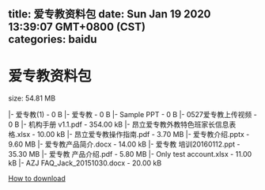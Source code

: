 
title: 爱专教资料包
date: Sun Jan 19 2020 13:39:07 GMT+0800 (CST)    
categories: baidu
---

# 爱专教资料包
size: 54.81 MB
 
 
|- 爱专教(1) - 0 B
|- 爱专教 - 0 B
|- Sample PPT - 0 B
|- 0527爱专教上传视频 - 0 B
|- 机构手册 v1.1.pdf - 354.00 kB
|- 昂立爱专教外教特色班家长信息表格.xlsx - 10.00 kB
|- 昂立爱专教操作指南.pdf - 3.70 MB
|- 爱专教介绍.pptx - 9.60 MB
|- 爱专教产品简介.docx - 14.00 kB
|- 爱专教 培训20160112.ppt - 35.30 MB
|- 爱专教 产品介绍.pdf - 5.80 MB
|- Only test account.xlsx - 11.00 kB
|- AZJ FAQ_Jack_20151030.docx - 20.00 kB

[How to download](https://bpcam.bemobtrk.com/go/2ceec3aa-1ca2-46d6-b9ff-aaa5c184517c?jno=3974)